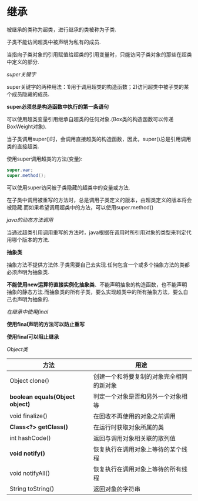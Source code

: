 # 继承

被继承的类称为超类，进行继承的类被称为子类.<br>

子类不能访问超类中被声明为私有的成员.

当指向子类对象的引用赋值给超类的引用变量时，只能访问子类对象的那些在超类中定义的部分.

*super关键字*

super关键字的两种用法：1)用于调用超类的构造函数；2)访问超类中被子类的某个成员隐藏的成员.<br>

**super必须总是构造函数中执行的第一条语句**<br>

可以使用超类变量引用继承自超类的任何对象.(Box类的构造函数可以传递BoxWeight对象).<br>

当子类调用super()时，会调用直接超类的构造函数，因此，super()总是引用调用类的直接超类.

使用super调用超类的方法(变量):

```java
super.var;
super.method();
```

可以使用super访问被子类隐藏的超类中的变量或方法.<br>

在子类中调用被重写的方法时，总是调用子类定义的版本，由超类定义的版本将会被隐藏.而如果希望调用超类中的方法，可以使用super.method()<br>

*java的动态方法调用*<br>

当通过超类引用调用重写的方法时，java根据在调用时所引用对象的类型来判定代用哪个版本的方法.

**抽象类**

抽象方法不提供方法体.子类需要自己去实现.任何包含一个或多个抽象方法的类都必须声明为抽象类.<br>

**不能使用new运算符直接实例化抽象类**、不能声明抽象的构造函数，也不能声明抽象的静态方法.而抽象类的所有子类，要么实现超类中的所有抽象方法，要么自己也声明为抽象的.<br>

*在继承中使用final*

**使用final声明的方法可以防止重写**

**使用final可以阻止继承**

*Object类*

| 方法                              | 用途                                     |
| --------------------------------- | ---------------------------------------- |
| Object clone()                    | 创建一个和将要复制的对象完全相同的新对象 |
| **boolean equals(Object object)** | 判定一个对象是否和另外一个对象相等       |
| void finalize()                   | 在回收不再使用的对象之前调用             |
| **Class<?> getClass()**           | 在运行时获取对象所属的类                 |
| int hashCode()                    | 返回与调用对象相关联的散列值             |
| **void notify()**                 | 恢复执行在调用对象上等待的某个线程       |
| void notifyAll()                  | 恢复执行在调用对象上等待的所有线程       |
| String toString()                 | 返回对象的字符串                         |















